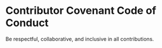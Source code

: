 # Contributor Covenant Code of Conduct
Be respectful, collaborative, and inclusive in all contributions.
